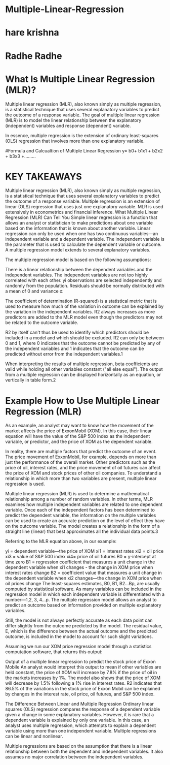 # Multiple-Linear-Regression
# hare krishna 
# Radhe Radhe

# What Is Multiple Linear Regression (MLR)?
Multiple linear regression (MLR), also known simply as multiple regression, is a statistical technique that uses several explanatory variables to predict the outcome of a response variable. The goal of multiple linear regression (MLR) is to model the linear relationship between the explanatory (independent) variables and response (dependent) variable.


In essence, multiple regression is the extension of ordinary least-squares (OLS) regression that involves more than one explanatory variable.


#Formula and Calcualtion of Multiple Linear Regression
  y= b0+ b1x1 + b2x2 + b3x3 +.........


# KEY TAKEAWAYS
Multiple linear regression (MLR), also known simply as multiple regression, is a statistical technique that uses several explanatory variables to predict the outcome of a response variable.
Multiple regression is an extension of linear (OLS) regression that uses just one explanatory variable.
MLR is used extensively in econometrics and financial inference.
What Multiple Linear Regression (MLR) Can Tell You
Simple linear regression is a function that allows an analyst or statistician to make predictions about one variable based on the information that is known about another variable. Linear regression can only be used when one has two continuous variables—an independent variable and a dependent variable. The independent variable is the parameter that is used to calculate the dependent variable or outcome. A multiple regression model extends to several explanatory variables.

The multiple regression model is based on the following assumptions:


There is a linear relationship between the dependent variables and the independent variables.
The independent variables are not too highly correlated with each other.
yi observations are selected independently and randomly from the population.
Residuals should be normally distributed with a mean of 0 and variance σ.

The coefficient of determination (R-squared) is a statistical metric that is used to measure how much of the variation in outcome can be explained by the variation in the independent variables. R2 always increases as more predictors are added to the MLR model even though the predictors may not be related to the outcome variable.

R2 by itself can't thus be used to identify which predictors should be included in a model and which should be excluded. R2 can only be between 0 and 1, where 0 indicates that the outcome cannot be predicted by any of the independent variables and 1 indicates that the outcome can be predicted without error from the independent variables.1﻿

When interpreting the results of multiple regression, beta coefficients are valid while holding all other variables constant ("all else equal"). The output from a multiple regression can be displayed horizontally as an equation, or vertically in table form.2﻿

# Example How to Use Multiple Linear Regression (MLR)
As an example, an analyst may want to know how the movement of the market affects the price of ExxonMobil (XOM). In this case, their linear equation will have the value of the S&P 500 index as the independent variable, or predictor, and the price of XOM as the dependent variable.

In reality, there are multiple factors that predict the outcome of an event. The price movement of ExxonMobil, for example, depends on more than just the performance of the overall market. Other predictors such as the price of oil, interest rates, and the price movement of oil futures can affect the price of XOM and stock prices of other oil companies. To understand a relationship in which more than two variables are present, multiple linear regression is used.

Multiple linear regression (MLR) is used to determine a mathematical relationship among a number of random variables. In other terms, MLR examines how multiple independent variables are related to one dependent variable. Once each of the independent factors has been determined to predict the dependent variable, the information on the multiple variables can be used to create an accurate prediction on the level of effect they have on the outcome variable. The model creates a relationship in the form of a straight line (linear) that best approximates all the individual data points.3﻿

Referring to the MLR equation above, in our example:

yi = dependent variable—the price of XOM
xi1 = interest rates
xi2 = oil price
xi3 = value of S&P 500 index
xi4= price of oil futures
B0 = y-intercept at time zero
B1 = regression coefficient that measures a unit change in the dependent variable when xi1 changes - the change in XOM price when interest rates change
B2 = coefficient value that measures a unit change in the dependent variable when xi2 changes—the change in XOM price when oil prices change
The least-squares estimates, B0, B1, B2…Bp, are usually computed by statistical software. As many variables can be included in the regression model in which each independent variable is differentiated with a number—1,2, 3, 4...p. The multiple regression model allows an analyst to predict an outcome based on information provided on multiple explanatory variables.

Still, the model is not always perfectly accurate as each data point can differ slightly from the outcome predicted by the model. The residual value, E, which is the difference between the actual outcome and the predicted outcome, is included in the model to account for such slight variations.

Assuming we run our XOM price regression model through a statistics computation software, that returns this output:

Output of a multiple linear regression to predict the stock price of Exxon Mobile
An analyst would interpret this output to mean if other variables are held constant, the price of XOM will increase by 7.8% if the price of oil in the markets increases by 1%. The model also shows that the price of XOM will decrease by 1.5% following a 1% rise in interest rates. R2 indicates that 86.5% of the variations in the stock price of Exxon Mobil can be explained by changes in the interest rate, oil price, oil futures, and S&P 500 index.

The Difference Between Linear and Multiple Regression
Ordinary linear squares (OLS) regression compares the response of a dependent variable given a change in some explanatory variables. However, it is rare that a dependent variable is explained by only one variable. In this case, an analyst uses multiple regression, which attempts to explain a dependent variable using more than one independent variable. Multiple regressions can be linear and nonlinear.

Multiple regressions are based on the assumption that there is a linear relationship between both the dependent and independent variables. It also assumes no major correlation between the independent variables.
